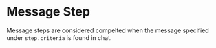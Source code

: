 # Message Step
Message steps are considered compelted when the message specified under ``step.criteria`` is found in chat.
